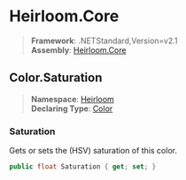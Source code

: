 # Heirloom.Core

> **Framework**: .NETStandard,Version=v2.1  
> **Assembly**: [Heirloom.Core][0]  

## Color.Saturation

> **Namespace**: [Heirloom][0]  
> **Declaring Type**: [Color][1]  

### Saturation

Gets or sets the (HSV) saturation of this color.

```cs
public float Saturation { get; set; }
```

[0]: ../../../Heirloom.Core.md
[1]: ../Color.md
